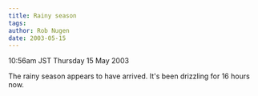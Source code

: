 ```yaml
---
title: Rainy season
tags: 
author: Rob Nugen
date: 2003-05-15
---
```


<p class=date>10:56am JST Thursday 15 May 2003</p>

<p>The rainy season appears to have arrived.   It's been drizzling for
16 hours now.</p>

